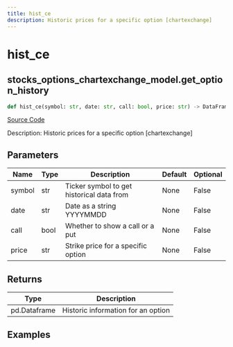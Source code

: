 ```yaml
---
title: hist_ce
description: Historic prices for a specific option [chartexchange]
---
```

# hist_ce

## stocks_options_chartexchange_model.get_option_history

```python
def hist_ce(symbol: str, date: str, call: bool, price: str) -> DataFrame:
```
[Source Code](https://github.com/OpenBB-finance/OpenBBTerminal/tree/main/openbb_terminal/stocks/options/chartexchange_model.py#L18)

Description: Historic prices for a specific option [chartexchange]

## Parameters

| Name | Type | Description | Default | Optional |
| ---- | ---- | ----------- | ------- | -------- |
| symbol | str | Ticker symbol to get historical data from | None | False |
| date | str | Date as a string YYYYMMDD | None | False |
| call | bool | Whether to show a call or a put | None | False |
| price | str | Strike price for a specific option | None | False |

## Returns

| Type | Description |
| ---- | ----------- |
| pd.Dataframe | Historic information for an option |

## Examples

